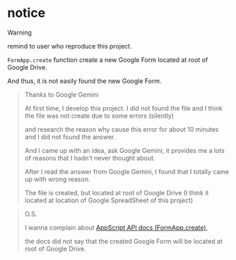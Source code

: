 # notice

> [!WARNING]
> remind to user who reproduce this project.
>
> `FormApp.create` function create a new Google Form located at root of Google Drive.
>
> And thus, it is not easily found the new Google Form.

> Thanks to Google Gemini
>
> At first time, I develop this project. I did not found the file and I think the file was not create due to some errors (silently)
>
> and research the reason why cause this error for about 10 minutes and I did not found the answer.
> 
> And I came up with an idea, ask Google Gemini, it provides me a lots of reasons that I hadn't never thought about.
>
> After I read the answer from Google Gemini, I found that I totally came up with wrong reason.
>
> The file is created, but located at root of Google Drive (I think it located at location of Google SpreadSheet of this project)

> O.S.
>
> I wanna complain about [AppScript API docs (FormApp.create)](https://developers.google.com/apps-script/reference/forms/form-app#create(String)),
>
> the docs did not say that the created Google Form will be located at root of Google Drive.
